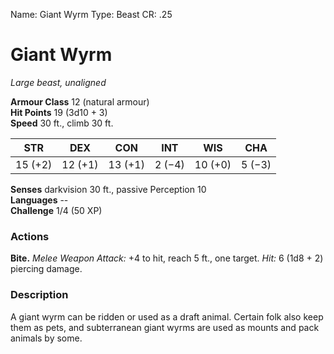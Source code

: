 Name: Giant Wyrm
Type: Beast
CR: .25

# Giant Wyrm
_Large beast, unaligned_

**Armour Class** 12 (natural armour)    
**Hit Points** 19 (3d10 + 3)    
**Speed** 30 ft., climb 30 ft. 

| STR     | DEX     | CON     | INT     | WIS     | CHA     |
|---------|---------|---------|---------|---------|---------|
| 15 (+2) | 12 (+1) | 13 (+1) | 2 (−4)  | 10 (+0) | 5 (−3)  |  

**Senses** darkvision 30 ft., passive Perception 10    
**Languages** --    
**Challenge** 1/4 (50 XP) 

### Actions    
**Bite.** _Melee Weapon Attack:_ +4 to hit, reach 5 ft., one target. _Hit:_ 6 (1d8 + 2) piercing damage. 

### Description
A giant wyrm can be ridden or used as a draft animal. Certain folk also keep them as pets, and subterranean giant wyrms are used as mounts and pack animals by some.